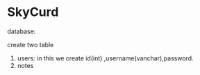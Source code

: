 # SkyCurd
   database:

   create two table  
   1. users:  in this we create id(int) ,username(vanchar),password.
   2. notes

